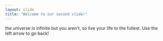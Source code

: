 ```yaml
---
layout: slide
title: "Welcome to our second slide!"
---
```

the universe is infinite but you aren't, so live your life to the fullest.
Use the left arrow to go back!
